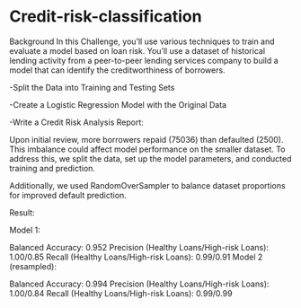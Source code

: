 # Credit-risk-classification


Background
In this Challenge, you’ll use various techniques to train and evaluate a model based on loan risk. You’ll use a dataset of historical lending activity from a peer-to-peer lending services company to build a model that can identify the creditworthiness of borrowers.

-Split the Data into Training and Testing Sets

-Create a Logistic Regression Model with the Original Data

-Write a Credit Risk Analysis Report:

Upon initial review, more borrowers repaid (75036) than defaulted (2500). This imbalance could affect model performance on the smaller dataset. To address this, we split the data, set up the model parameters, and conducted training and prediction.

Additionally, we used RandomOverSampler to balance dataset proportions for improved default prediction.

Result:

Model 1:

Balanced Accuracy: 0.952
Precision (Healthy Loans/High-risk Loans): 1.00/0.85
Recall (Healthy Loans/High-risk Loans): 0.99/0.91
Model 2 (resampled):

Balanced Accuracy: 0.994
Precision (Healthy Loans/High-risk Loans): 1.00/0.84
Recall (Healthy Loans/High-risk Loans): 0.99/0.99
